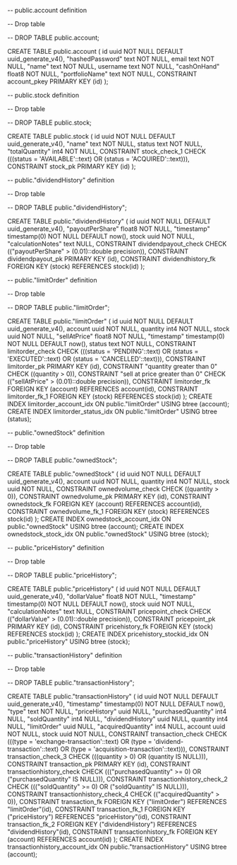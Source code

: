 -- public.account definition

-- Drop table

-- DROP TABLE public.account;

CREATE TABLE public.account (
	id uuid NOT NULL DEFAULT uuid_generate_v4(),
	"hashedPassword" text NOT NULL,
	email text NOT NULL,
	"name" text NOT NULL,
	username text NOT NULL,
	"cashOnHand" float8 NOT NULL,
	"portfolioName" text NOT NULL,
	CONSTRAINT account_pkey PRIMARY KEY (id)
);


-- public.stock definition

-- Drop table

-- DROP TABLE public.stock;

CREATE TABLE public.stock (
	id uuid NOT NULL DEFAULT uuid_generate_v4(),
	"name" text NOT NULL,
	status text NOT NULL,
	"totalQuantity" int4 NOT NULL,
	CONSTRAINT stock_check_1 CHECK (((status = 'AVAILABLE'::text) OR (status = 'ACQUIRED'::text))),
	CONSTRAINT stock_pk PRIMARY KEY (id)
);


-- public."dividendHistory" definition

-- Drop table

-- DROP TABLE public."dividendHistory";

CREATE TABLE public."dividendHistory" (
	id uuid NOT NULL DEFAULT uuid_generate_v4(),
	"payoutPerShare" float8 NOT NULL,
	"timestamp" timestamp(0) NOT NULL DEFAULT now(),
	stock uuid NOT NULL,
	"calculationNotes" text NULL,
	CONSTRAINT dividendpayout_check CHECK (("payoutPerShare" > (0.01)::double precision)),
	CONSTRAINT dividendpayout_pk PRIMARY KEY (id),
	CONSTRAINT dividendhistory_fk FOREIGN KEY (stock) REFERENCES stock(id)
);


-- public."limitOrder" definition

-- Drop table

-- DROP TABLE public."limitOrder";

CREATE TABLE public."limitOrder" (
	id uuid NOT NULL DEFAULT uuid_generate_v4(),
	account uuid NOT NULL,
	quantity int4 NOT NULL,
	stock uuid NOT NULL,
	"sellAtPrice" float8 NOT NULL,
	"timestamp" timestamp(0) NOT NULL DEFAULT now(),
	status text NOT NULL,
	CONSTRAINT limitorder_check CHECK (((status = 'PENDING'::text) OR (status = 'EXECUTED'::text) OR (status = 'CANCELLED'::text))),
	CONSTRAINT limitorder_pk PRIMARY KEY (id),
	CONSTRAINT "quantity greater than 0" CHECK ((quantity > 0)),
	CONSTRAINT "sell at price greater than 0" CHECK (("sellAtPrice" > (0.01)::double precision)),
	CONSTRAINT limitorder_fk FOREIGN KEY (account) REFERENCES account(id),
	CONSTRAINT limitorder_fk_1 FOREIGN KEY (stock) REFERENCES stock(id)
);
CREATE INDEX limitorder_account_idx ON public."limitOrder" USING btree (account);
CREATE INDEX limitorder_status_idx ON public."limitOrder" USING btree (status);


-- public."ownedStock" definition

-- Drop table

-- DROP TABLE public."ownedStock";

CREATE TABLE public."ownedStock" (
	id uuid NOT NULL DEFAULT uuid_generate_v4(),
	account uuid NOT NULL,
	quantity int4 NOT NULL,
	stock uuid NOT NULL,
	CONSTRAINT ownedvolume_check CHECK ((quantity > 0)),
	CONSTRAINT ownedvolume_pk PRIMARY KEY (id),
	CONSTRAINT ownedstock_fk FOREIGN KEY (account) REFERENCES account(id),
	CONSTRAINT ownedvolume_fk_1 FOREIGN KEY (stock) REFERENCES stock(id)
);
CREATE INDEX ownedstock_account_idx ON public."ownedStock" USING btree (account);
CREATE INDEX ownedstock_stock_idx ON public."ownedStock" USING btree (stock);


-- public."priceHistory" definition

-- Drop table

-- DROP TABLE public."priceHistory";

CREATE TABLE public."priceHistory" (
	id uuid NOT NULL DEFAULT uuid_generate_v4(),
	"dollarValue" float8 NOT NULL,
	"timestamp" timestamp(0) NOT NULL DEFAULT now(),
	stock uuid NOT NULL,
	"calculationNotes" text NULL,
	CONSTRAINT pricepoint_check CHECK (("dollarValue" > (0.01)::double precision)),
	CONSTRAINT pricepoint_pk PRIMARY KEY (id),
	CONSTRAINT pricehistory_fk FOREIGN KEY (stock) REFERENCES stock(id)
);
CREATE INDEX pricehistory_stockid_idx ON public."priceHistory" USING btree (stock);


-- public."transactionHistory" definition

-- Drop table

-- DROP TABLE public."transactionHistory";

CREATE TABLE public."transactionHistory" (
	id uuid NOT NULL DEFAULT uuid_generate_v4(),
	"timestamp" timestamp(0) NOT NULL DEFAULT now(),
	"type" text NOT NULL,
	"priceHistory" uuid NULL,
	"purchasedQuantity" int4 NULL,
	"soldQuantity" int4 NULL,
	"dividendHistory" uuid NULL,
	quantity int4 NULL,
	"limitOrder" uuid NULL,
	"acquiredQuantity" int4 NULL,
	account uuid NOT NULL,
	stock uuid NOT NULL,
	CONSTRAINT transaction_check CHECK (((type = 'exchange-transaction'::text) OR (type = 'dividend-transaction'::text) OR (type = 'acquisition-transaction'::text))),
	CONSTRAINT transaction_check_3 CHECK (((quantity > 0) OR (quantity IS NULL))),
	CONSTRAINT transaction_pk PRIMARY KEY (id),
	CONSTRAINT transactionhistory_check CHECK ((("purchasedQuantity" >= 0) OR ("purchasedQuantity" IS NULL))),
	CONSTRAINT transactionhistory_check_2 CHECK ((("soldQuantity" >= 0) OR ("soldQuantity" IS NULL))),
	CONSTRAINT transactionhistory_check_4 CHECK (("acquiredQuantity" > 0)),
	CONSTRAINT transaction_fk FOREIGN KEY ("limitOrder") REFERENCES "limitOrder"(id),
	CONSTRAINT transaction_fk_1 FOREIGN KEY ("priceHistory") REFERENCES "priceHistory"(id),
	CONSTRAINT transaction_fk_2 FOREIGN KEY ("dividendHistory") REFERENCES "dividendHistory"(id),
	CONSTRAINT transactionhistory_fk FOREIGN KEY (account) REFERENCES account(id)
);
CREATE INDEX transactionhistory_account_idx ON public."transactionHistory" USING btree (account);